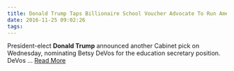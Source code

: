```yaml
---
title: Donald Trump Taps Billionaire School Voucher Advocate To Run America's Schools
date: 2016-11-25 09:02:26
tags:
---
```

President-elect <b>Donald Trump</b> announced another Cabinet pick on Wednesday, nominating Betsy DeVos for the education secretary position. DeVos&nbsp;...
[Read More](http://www.huffingtonpost.com/entry/donald-trump-betsy-devos-education_us_5835dbc1e4b01ba68ac3ec1e)